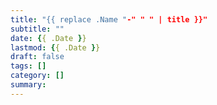 ```yaml
---
title: "{{ replace .Name "-" " " | title }}"
subtitle: ""
date: {{ .Date }}
lastmod: {{ .Date }}
draft: false
tags: []
category: []
summary: 
---
```

